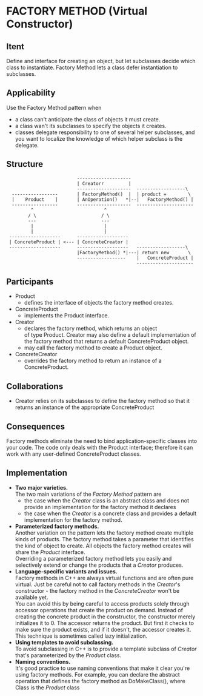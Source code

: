 FACTORY METHOD (Virtual Constructor)
=======================================

Itent
-----

Define and interface for creating an object, but let subclasses 
decide which class to instantiate. Factory Method lets a class defer
instantiation to subclasses.


Applicability
-------------

Use the Factory Method pattern when
- a class can't anticipate the class of objects it must create.
- a class wan't its subclasses to specify the objects it creates.
- classes delegate responsibility to one of several 
  helper subclasses, and you want to localize the knowledge of which
  helper subclass is the delegate.


Structure
---------

```                       
                          --------------------
                          | Creatorr         |
                          --------------------  ------------------\
  -----------------       | FactoryMethod()  |  | product =        \
  |    Product    |       | AnOperation()   *|--|   FactoryMethod() |
  -----------------       --------------------  ---------------------
         ^                          ^
        / \                        / \
        ---                        ---
         |                          |
         |                          |
 -------------------      -------------------
 | ConcreteProduct | <--- | ConcreteCreator | 
 -------------------      -------------------   ------------------\
                          |FactoryMethod() *|---| return new       \
                          ------------------    |   ConcreteProduct |
	       	                                    ---------------------  
```

Participants
------------

- Product
  * defines the interface of objects the factory method creates.
- ConcreteProduct 
  * implements the Product interface.
- Creator
  * declares the factory method, which returns an object  
    of type Product. Creator may also define a default implementation
    of the factory method that returns a default ConcreteProduct 
    object.
  * may call the factory method to create a Product object.
- ConcreteCreator
  * overrides the factory method to return an instance of a 
    ConcreteProduct.


Collaborations
--------------

- Creator relies on its subclasses to define the factory method so 
  that it returns an instance of the appropriate ConcreteProduct


Consequences
------------

Factory methods eliminate the need to bind application-specific
classes into your code. The code only deals with the Product 
interface; therefore it can work with any user-defined
ConcreteProduct classes.


Implementation
--------------

- **Two major varieties.**  
  The two main variations of the *Factory Method* pattern are
  * the case when the *Creator* class is an abstract class 
    and does not provide an implementation for the factory method
    it declares
  * the case when the *Creator* is a concrete class and provides
    a default implementation for the factory method.
- **Parameterized factory methods.**  
  Another variation on the pattern lets the factory method create 
  multiple kinds of products. The factory method takes a parameter
  that identifies the kind of object to create. All objects the 
  factory method creates will share the *Product* interface.  
  Overriding a parameterized factory method lets you easily and
  selectively extend or change the products 
  that a *Creator* produces. 
- **Language-specific variants and issues.**  
  Factory methods in C++ are always virtual functions and are often
  pure virtual. Just be careful not to call factory methods in 
  the *Creator*'s constructor - the factory method in the 
  *ConcreteCreator* won't be available yet.  
  You can avoid this by being careful to access products solely 
  through accessor operations that create the product on demand.
  Instead of creating the concrete product in the constructor,
  the constructor merely initializes it to 0. The accessor returns
  the product. But first it checks to make sure the product exists,
  and if it doesn't, the accessor creates it. This technique is
  sometimes called lazy initialization.
- **Using templates to avoid subclassing.**  
  To avoid subclassing in C++ is to provide a template subclass
  of *Creator* that's parameterized by the *Product* class.
- **Naming conventions.**  
  It's good practice to use naming conventions that make it clear
  you're using factory methods. For example, you can declare the
  abstract operation that defines the factory method as 
  DoMakeClass(), where Class is the *Product* class
  




    
